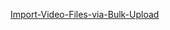  [Import-Video-Files-via-Bulk-Upload](Video-On-Demand-and-Digital-Assets-Management/Import-Video-Files-via-Bulk-Upload.html) 